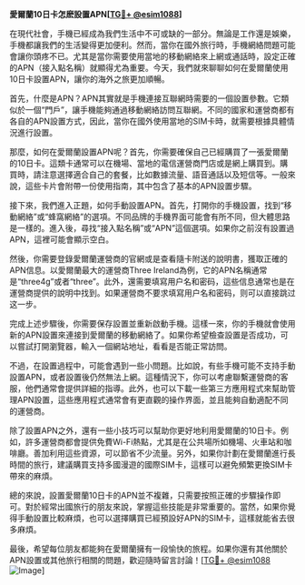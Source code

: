 **愛爾蘭10日卡怎麽設置APN[[TG💪+ @esim1088](https://t.me/s/esim1088)]**

在現代社會，手機已經成為我們生活中不可或缺的一部分。無論是工作還是娛樂，手機都讓我們的生活變得更加便利。然而，當你在國外旅行時，手機網絡問題可能會讓你頭疼不已。尤其是當你需要使用當地的移動網絡來上網或通話時，設定正確的APN（接入點名稱）就顯得尤為重要。今天，我們就來聊聊如何在愛爾蘭使用10日卡設置APN，讓你的海外之旅更加順暢。

首先，什麼是APN？APN其實就是手機連接互聯網時需要的一個設置參數。它類似於一個“門戶”，讓手機能夠通過移動網絡訪問互聯網。不同的國家和運營商都有各自的APN設置方式，因此，當你在國外使用當地的SIM卡時，就需要根據具體情況進行設置。

那麼，如何在愛爾蘭設置APN呢？首先，你需要確保自己已經購買了一張愛爾蘭的10日卡。這類卡通常可以在機場、當地的電信運營商門店或是網上購買到。購買時，請注意選擇適合自己的套餐，比如數據流量、語音通話以及短信等。一般來說，這些卡片會附帶一份使用指南，其中包含了基本的APN設置步驟。

接下來，我們進入正題，如何手動設置APN。首先，打開你的手機設置，找到“移動網絡”或“蜂窩網絡”的選項。不同品牌的手機界面可能會有所不同，但大體思路是一樣的。進入後，尋找“接入點名稱”或“APN”這個選項。如果你之前沒有設置過APN，這裡可能會顯示空白。

然後，你需要登錄愛爾蘭運營商的官網或是查看隨卡附送的說明書，獲取正確的APN信息。以愛爾蘭最大的運營商Three Ireland為例，它的APN名稱通常是“three4g”或者“three”。此外，還需要填寫用户名和密码，這些信息通常也是在運營商提供的說明中找到。如果運營商不要求填寫用户名和密码，则可以直接跳过这一步。

完成上述步驟後，你需要保存設置並重新啟動手機。這樣一來，你的手機就會使用新的APN設置來連接到愛爾蘭的移動網絡了。如果你希望檢查設置是否成功，可以嘗試打開瀏覽器，輸入一個網站地址，看看是否能正常訪問。

不過，在設置過程中，可能會遇到一些小問題。比如說，有些手機可能不支持手動設置APN，或者設置後仍然無法上網。這種情況下，你可以考慮聯繫運營商的客服，他們通常會提供詳細的指導。此外，也可以下載一些第三方應用程式來幫助管理APN設置，這些應用程式通常會有更直觀的操作界面，並且能夠自動適配不同的運營商。

除了設置APN之外，還有一些小技巧可以幫助你更好地利用愛爾蘭的10日卡。例如，許多運營商都會提供免費Wi-Fi熱點，尤其是在公共場所如機場、火車站和咖啡廳。善加利用這些資源，可以節省不少流量。另外，如果你計劃在愛爾蘭進行長時間的旅行，建議購買支持多國漫遊的國際SIM卡，這樣可以避免頻繁更換SIM卡帶來的麻煩。

總的來說，設置愛爾蘭10日卡的APN並不複雜，只需要按照正確的步驟操作即可。對於經常出國旅行的朋友來說，掌握這些技能是非常重要的。當然，如果你覺得手動設置比較麻煩，也可以選擇購買已經預設好APN的SIM卡，這樣就能省去很多麻煩。

最後，希望每位朋友都能夠在愛爾蘭擁有一段愉快的旅程。如果你還有其他關於APN設置或其他旅行相關的問題，歡迎隨時留言討論！[[TG💪+ @esim1088](https://t.me/s/esim1088) ![Image](https://i.postimg.cc/4NQfJmqS/Snipaste-2025-05-13-00-14-12.png)]